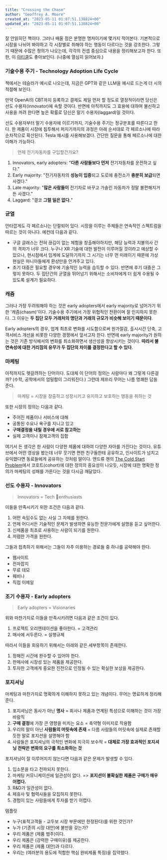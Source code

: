 ```yaml
---
title: "Crossing the Chasm"
author: "Geoffrey A. Moore"
created_at: "2023-05-11 01:07:51.138824+00"
updated_at: "2023-05-11 01:07:51.138824+00"
---
```


잘 안읽히던 책이다. 그러나 배울 점은 분명한 명저이기에 몇가지 적어본다. 기본적으로 시장을 나뉘어 봐야하고 각 시장별로 취해야 하는 행동이 다르다는 것을 강조한다. 그렇기 때문에 수많은 정의가 나오는데, 각각의 컨셉 중심으로 내용을 정리해보고자 한다. 또한, 이 [아티클](https://thinkinsights.net/strategy/crossing-the-chasm)도 좋아보인다. (나중에 열심히 읽어보자.)

### 기술수용 주기 - Technology Adoption Life Cycle

책에서는 테슬라가 예시로 나오는데, 지금은 GPT와 같은 LLM을 예시로 드는게 더 시의적절해 보인다.

만약 OpenAI의 CBT까지 등록하고 결제도 제일 먼저 할 정도로 열정적이라면 당신은 선도 수용자(innovator)에 속할 것이다. 반면에 아직까지도 그 효용에 대하여 불신하고 사용을 꺼려 한다면 높은 확률로 당신은 말기 수용자(laggard)일 것이다.

선도 수용자부터 말기 수용자에 이르기까지, 기술수용 주기는 정규분포를 따른다고 한다. 한 제품이 시장에 침투해서 퍼지기까지의 과정은 아래 순서대로 각 페르소나에 따라 순차적으로 확산된다. Tesla 예시를 사용해보겠다. 간단한 질문을 통해 페르소나에 대한 이해가 가능하다.

> 언제 전기자동차를 구입할건가요?

1. Innovators, early adopters: "**다른 사람들보다 먼저** 전기자동차를 운전하고 싶다."
3. Early majority: "전기자동차의 **성능이 입증**되고 도로에 충전소가 **충분히 보급**되면 사겠다."
4. Late majority: "**많은 사람들이** 전기차로 바꾸고 가솔린 자동차가 정말 불편해지거든 사겠다."
5. Laggard: "결코 **그럴 일은 없다.**"

### 균열

안타깝게도 각 페르소나는 단절되어 있다. 시장을 이루는 주체들은 연속적인 스펙트럼을 따르는 것이 아니다. 예컨데 다음과 같다.

- 구글 글래스는 전혀 끊김이 없는 체험을 창출해야하지만, 해당 능력과 지불의사 간의 격차가 너무 크다. 누구나 XR 기술에 대한 발전이 이루어질 것이라고 예상할 수 있으나, 현시점에서 임계에 도달하기까지 그 시기는 너무 먼 미래이기 때문에 가상현실은 마니아들에게 환상만을 안겨주고 있다.
- 초기 대중은 필요할 경우에 기술적인 능력을 습득할 수 있다. 반면에 후기 대중은 그렇지 못하다. 두 집단간의 균열을 뛰어넘기 위해서는 소비자에게 더 쉽게 수용될 수 있도록 설계가 필요하다.

### 캐즘

그러나 가장 두려워해야 하는 것은 early adopters에서 early majority로 넘어가기 위한 '캐즘(chasm)'이다. 기술수용 주기에서 가장 위협적인 전환이며 잘 인지하지 못한다. 그 이유는 **두 집단 모두 거래처의 명단과 거래의 규모가 비슷해 보이기 때문이다**.

Early adopters의 경우, 업계 최초로 변화를 시도함으로써 원가절감, 출시시간 단축, 고객서비스 개선을 비롯한 다양한 경쟁에서 앞서고자 한다. 반면에 early majority가 원하는 것은 기존 방식에서의 변화를 최소화하면서 생산성을 향상시키는 것이다. **따라서 불연속성에 대한 거리낌의 유무가 두 집단의 차이를 결정한다고 할 수 있다**.

### 마케팅

아직까지도 헷갈려하는 단어이다. 도대체 이 단어의 정의는 사람마다 왜 그렇게 다른걸까? (수학, 공학에서의 엄밀함이 그리워진다.) 그런데 제프리 무어는 나름 명쾌한 답을 준다.

> 마케팅 = 시장을 창출하고 성장시키고 유지하고 보호하는 행동을 취하는 것

또한 시장의 정의는 다음과 같다.

- 주어진 제품이나 서비스에 대해
- 공통된 수요나 욕구를 지니고 있고
- **구매결정을 내릴 경우에 서로 참고하는**
- 실제 고객이나 잠재고객의 집합

여기서 든 생각은 한 사람이 다양한 제품에 대하여 다양한 자아를 가진다는 것이다. 유튜브에서 어떤 영상을 봤는데 너무 웃기면 편한 친구들한테 공유하고, 인사이트가 넘치고 유익했다면 동료들에게 공유하는 것처럼 말이다. 앤드류 첸의 [The Cold Start Problem](https://johnjeong.com/readings/2)에서 코호트(cohort)에 대한 정의의 중요성이 나오듯, 시장에 대한 명확한 정의가 마케팅의 성패를 가른다는 것을 다시금 깨달았다.

### 선도 수용자 - Innovators

> Innovators = Tech enthusiasts

이들을 만족시키기 위한 조건은 다음과 같다.

1. 어떤 속임수도 없는 사실 그 자체를 원한다.
2. 언제 어디서든 기술적인 문제가 발생하면 유능한 전문가에게 설명을 듣고 싶어한다.
3. 신제품을 최초로 사용하는 사람이 되기를 원한다.
4. 저렴한 가격을 원한다.

그들과 접촉하기 위해서는 그들이 자주 이용하는 경로들 중 하나를 공략해야 한다.

- 웹사이트
- 전자잡지
- 무료 데모
- 웨비나
- 직접 이메일

### 조기 수용자 - Early adopters

> Early adopters = Visionaries

위와 마찬가지로 이들을 만족시키려면 다음과 같은 조건이 있다.

1. 프로젝트 오리엔테이션을 좋아한다. = 고객관리
2. 매사에 서두른다. = 실행규제

따라서 이들을 회유하기 위해서는 아래와 같은 세부항목이 존재한다.

1. 정해진 시간에 완수할 수 있어야 한다.
2. 판매사에 시장성 있는 제품을 제공한다.
3. 투자한 고객에게 중요한 진전으로 인정될 수 있는 확실한 보상을 제공한다.

### 포지셔닝

마케팅과 마찬가지로 명확하게 이해하지 못하고 있는 개념이다. 무어는 명료하게 정리해준다.

1. 포지셔닝은 동사가 아닌 **명사** = 회사나 제품과 연계된 특성으로 이해하는 것이 가장 바람직
2. **구매 결정**에 가장 큰 영향을 미치는 요소 = 축약형 이미지로 작용함
3. 우리의 말이 아닌 **사람들의 머릿속에 존재** = 다름 사람들의 머릿속에 실제로 존재할 듯한 말로 포지션을 설명해야 함
4. 사람들은 포지셔닝의 극적인 변화에 지극히 보수적 = **대체로 가장 효과적인 포지셔닝 전략은 변화의 요구를 최소화하는 것**

포지셔닝이 잘 이루어지지 않는다면 다음과 같은 문제가 발생할 수 있다.

1. 입소문을 타고 전파되지 못한다.
2. 마케팅 커뮤니케이션에 일관성이 없다. => **포지션이 불확실한 제품은 구매가 매우 어렵다.**
3. R&D가 일관성이 없다.
4. 제휴사 및 협력사들을 모집하지 못한다.
5. 경험이 있는 사람들에게 투자를 받기 어렵다.

템플릿

- 누구(표적고객들 - 교두보 시장 부문에만 한정된다)를 위한 것인가?
- 누가 (기존의 시장 대안)에 불만을 갖는가?
- 우리 제품은 (제품 범주)이다.
- 우리 제품은 (강력한 구매이유)를 제공한다.
- 우리 제품은 (제품 대안)과 다르다.
- 우리는 (여러분의 용도에 적합한 핵심 완비제품 특징)을 집약했다.
